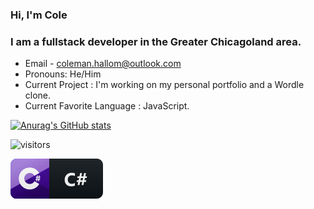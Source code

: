 ### Hi, I'm Cole

### I am a fullstack developer in the Greater Chicagoland area. 

- Email - coleman.hallom@outlook.com
- Pronouns: He/Him
- Current Project : I'm working on my personal portfolio and a Wordle clone.
- Current Favorite Language : JavaScript.



[![Anurag's GitHub stats](https://github-readme-stats.vercel.app/api?username=CharleeBrown)](https://github.com/anuraghazra/github-readme-stats)

![visitors](https://visitor-badge.glitch.me/badge?page_id=CharleeBrown.visitor-badge) 

![C#](https://github.com/MikeCodesDotNET/ColoredBadges/blob/master/svg/dev/languages/csharp.svg)

